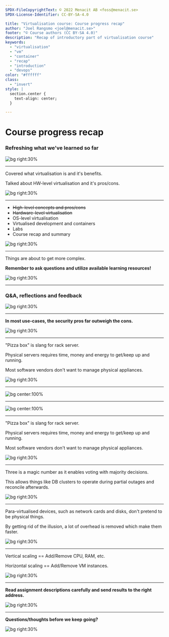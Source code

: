 ```yaml
---
SPDX-FileCopyrightText: © 2022 Menacit AB <foss@menacit.se>
SPDX-License-Identifier: CC-BY-SA-4.0

title: "Virtualisation course: Course progress recap"
author: "Joel Rangsmo <joel@menacit.se>"
footer: "© Course authors (CC BY-SA 4.0)"
description: "Recap of introductory part of virtualisation course"
keywords:
  - "virtualisation"
  - "vm"
  - "container"
  - "recap"
  - "introduction"
  - "devops"
color: "#ffffff"
class:
  - "invert"
style: |
  section.center {
    text-align: center;
  }

---
```

<!-- _footer: "© Course authors (CC BY-SA 4.0) - Image: © Dennis van Zuijlekom (CC BY-SA 2.0)" -->
# Course progress recap
### Refreshing what we've learned so far

![bg right:30%](images/16-ram_tree.jpg)

---
<!-- _footer: "© Course authors (CC BY-SA 4.0) - Image: © Kuhnmi (CC BY 2.0)" -->
Covered what virtualisation is and it's benefits.  
  
Talked about HW-level virtualisation and it's pros/cons.

![bg right:30%](images/16-hummingbird.jpg)

<!--
- As we learned, virtualisation has many benefits related to security, economics, reliability and
environmental aspects

- HW-level virtualisation == Emulation of a computer with the goal of making an operating system
run on it like it would on real HW

- Has anyone tested Proxmox, Qubes or related?
-->

---
<!-- _footer: "© Course authors (CC BY-SA 4.0) - Image: © Jon Evans (CC BY 2.0)" -->
- ~~High-level concepts and pros/cons~~
- ~~Hardware-level virtualisation~~
- OS-level virtualisation
- Virtualised development and containers
- Labs
- Course recap and summary

![bg right:30%](images/16-jellyfish.jpg)

<!--
- Basically course progress status
-->

---
<!-- _footer: "© Course authors (CC BY-SA 4.0) - Image: © Pelle Sten (CC BY 2.0)" -->
Things are about to get more complex.  
  
**Remember to ask questions and utilize available learning resources!**

![bg right:30%](images/16-rusty_silos.jpg)

<!--
- Some of the following topics will be more complex and technical

- Remind students that they need to spend time studying outside of lessons

- Ask for help and clarifications

- Remind students that they can help make things better by clarifying things for future students,
no stupid questions exist!
-->

---
<!-- _footer: "© Course authors (CC BY-SA 4.0) - Image: © John K. Thorne (CC0 1.0)" -->
### Q&A, reflections and feedback

![bg right:30%](images/16-dome_collage.jpg)

<!--
- Throughout the course, students have been asked to submit their reflections after each segment

- Several things were brought up that seems to have left impressions, many found Qubes kool and
were surprised to find some many benefits of virtualisation

- Several students requested a glossary

- Questions and other feedback came up that I would like to take some time to address before we
continue progressing into OS-level virtualisation
-->

---
<!-- _footer: "© Course authors (CC BY-SA 4.0) - Image: © Pelle Sten (CC BY 2.0)" -->
**In most use-cases, the security pros far outweigh the cons.**

![bg right:30%](images/16-locks.jpg)

<!--
- We've talked a lot about the security aspects related to virtualisation, both good and bad

- One of the exercises included argumentation against virt from a security perspective

- Why many of these arguments are true, for most use-cases the pros far outweigh the cons

- Talk a bit about the pros

- Hypervisors are usually configured in large cluster setups with a single control plane (like
vCenter for VMware), which involves some risks. While this is usually cost effective, you can run
hypervisors more or less independently to mitigate the risks. It's not an inherit problem with virt

- Performance and complexity probably has the strongest argument against virtualisation
-->

---
<!-- _footer: "© Course authors (CC BY-SA 4.0) - Image: © OLCF at ORNL (CC BY 2.0)" -->
"Pizza box" is slang for rack server.  
  
Physical servers requires time, money and energy to get/keep up and running.  
  
Most software vendors don't want to manage physical appliances.

![bg right:30%](images/16-server_rack.jpg)

<!--
- I've used the term "pizza boxes" several times, not all may know what it is

- Not everyone may have even seen a rack server (or a DC for that matter, is there interest?)

- The image shows the back-side of a rack with several of them stacked in it

Segue: Let's take a closer look
-->

---
<!-- _footer: "© Course authors (CC BY-SA 4.0) - Image: © Robert Jemimus (CC BY 2.0)" -->

![bg center:100%](images/16-exposed_server-1.jpg)

<!--
- Close-up of rack server/pizza box with lid off 
-->

---
<!-- _footer: "© Course authors (CC BY-SA 4.0) - Image: © Robert Jemimus (CC BY 2.0)" -->

![bg center:100%](images/16-exposed_server-2.jpg)

<!--
- Close-up of mounted and extended rack server with lid open
-->

---
<!-- _footer: "© Course authors (CC BY-SA 4.0) - Image: © OLCF at ORNL (CC BY 2.0)" -->
"Pizza box" is slang for rack server.  
  
Physical servers requires time, money and energy to get/keep up and running.  
  
Most software vendors don't want to manage physical appliances.

![bg right:30%](images/16-server_rack.jpg)

<!--
- As we talked about, physical things break - debugging these issues and dealing with RMA is no fun

- Physical servers also makes it harder to move fast, as everything requires more planning, people
and effort

- Software vendors prefer to not trust customers to setup their complex stacks. Appliances solve
this problem as the vendor can deliver a more or less configured server to the customer. These used
to be physical servers, but these days they are mostly virtual appliances due to the effort
required in maintaining physical HW

- Revisit the presentations "Economic benefits" and "Reliability benefits" for more info

Segue: Another thing that was brought up in the "Reliability benefits" presentation was why three
is a magic number - that could use some clarification...
-->

---
<!-- _footer: "© Course authors (CC BY-SA 4.0) - Image: © Andrew Hart (CC BY-SA 2.0)" -->
Three is a magic number as it enables voting with majority decisions.  
  
This allows things like DB clusters to operate during partial outages and reconcile afterwards.

![bg right:30%](images/16-seals.jpg)

<!--
- Two people can have a hard time making decision: a third helps deciding

- The same is true in computing, high-availability can be achieved with two servers, but if they
loose contact with each other should both operate at the same time? What if they are both modifying
state, such as a user database - who is right afterwards if they have opposing data saved?

- This is called a "split-brain" scenario

- To solve this problem, nodes in a high-availability cluster can describe which peers they see and
vote (create a quorum) regarding which node should be responsible for handling state

- Uneven number of nodes enables voting without stalemates 
-->

---
<!-- _footer: "© Course authors (CC BY-SA 4.0) - Image: © Helsinki Hacklab (CC BY 2.0)" -->
Para-virtualised devices, such as network cards and disks, don't pretend to be physical things.  
  
By getting rid of the illusion, a lot of overhead is removed which make them faster.

![bg right:30%](images/16-umbrellas.jpg)

<!--
- In the beginning, hypervisors wanted to be able to run the OSes everyone was using

- To make things smooth, they emulated devices that were commonly supported/had drivers shipped
with the OSes

- These days almost all servers are virtualised and have been for quite some time

- Purpose built virtio drivers are included in most modern OSes that talk to a virtual device that
doesn't pretend to be physical (abide by the laws of nature and act in ways that are fast in HW but
slow in SW)

- This removes unnecessary emulation overhead, which results in lower load on hypervisors that can
be translated into heigher VM density and thereby economic benefits.

Segue: On the topic of performance, there may be need to clarify some terms commonly used...
-->

---
<!-- _footer: "© Course authors (CC BY-SA 4.0) - Image: © Pedro Ribeiro Simões (CC BY 2.0)" -->
Vertical scaling == Add/Remove CPU, RAM, etc.  
  
Horizontal scaling == Add/Remove VM instances.

![bg right:30%](images/16-sculpture.jpg)

<!--
- Upscaling: Making systems powerful/able to handle more load

- Downscaling: Making systems less powerful/able to handle less load, but saves money

- Vertical upscaling is done by adding more CPU cores or what ever resource is necessary to a VM.
Some hypervisors and OSes supports doing this while the guest is running, other require a reboot

- Horizontal upscaling means deploying more VMs running the same application and using a load
balancer or similar to spread user traffic against the servers

- Vertical upscaling only takes you so far, eventually you'll outgrow the physical server. Not all
OSes and apps handle super big instances very well

- Horizontal scaling may be a better choice and adds redundancy, but adds additional complexity
-->

---
<!-- _footer: "© Course authors (CC BY-SA 4.0) - Image: © Jeena Paradies (CC BY 2.0)" -->
**Read assignment descriptions carefully and send results to the right address.**

![bg right:30%](images/16-stones.jpg)

---
<!-- _footer: "© Course authors (CC BY-SA 4.0) - Image: © Tero Karppinen (CC BY 2.0)" -->
**Questions/thoughts before we keep going?**

![bg right:30%](images/16-pixel_forest.jpg)
